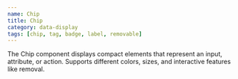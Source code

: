```yaml
---
name: Chip
title: Chip
category: data-display
tags: [chip, tag, badge, label, removable]
---
```

The Chip component displays compact elements that represent an input, attribute, or action. Supports different colors, sizes, and interactive features like removal.
